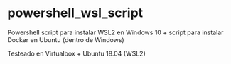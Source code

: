 # powershell_wsl_script

Powershell script para instalar WSL2 en Windows 10 + script para instalar Docker en Ubuntu (dentro de Windows)

Testeado en Virtualbox + Ubuntu 18.04 (WSL2)